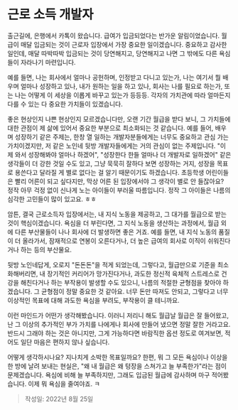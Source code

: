 # 근로 소득 개발자

출근길에, 은행에서 카톡이 왔습니다. 급여가 입금되었다는 반가운 알림이었습니다. 월급이 매달 입금되는 것이 근로자 입장에서 가장 중요한 일이겠습니다. 중요하고 감사한 일인데, 매달 따박따박 입금되는 것이 당연해지고, 당연해지고 나면 그 밖에도 다른 욕심들이 자라나기 마련입니다.

예를 들면, 나는 회사에서 얼마나 공헌하며, 인정받고 다니고 있는가, 나는 여기서 뭘 배우며 얼마나 성장하고 있나, 내가 원하는 일을 하고 있나, 회사는 나를 필요로 하는가, 또는 나는 어떻게 이 세상을 이롭게 바꾸고 있는가 등등등. 각자의 가치관에 따라 얼마든지 다를 수 있는 다 중요한 가치들이 있겠습니다.

좋은 현상인지 나쁜 현상인지 모르겠습니다만, 오랜 기간 월급을 받다 보니, 그 가치들에 대한 관점이 제 삶에 있어서 중요한 부분으로 최소화되는 것 같습니다. 예를 들어, 배우며 성장하기 같은 주제는, 한창 열 일하는 개발자분들에게는 너무도 중요하고 관심 가는 가치이겠지만, 저 같은 노인네 뒷방 개발자들에게는 거의 관심이 없는 주제입니다. "이제 와서 성장해봐야 얼마나 하겠어", "성장한다 한들 얼마나 더 개발자로 일하겠어" 같은 생각들이 더 강한 것일 수도 있고, 그냥 묵묵히 잘하다 보면 성장하는 거지, 성장을 목표로 용쓴다고 달라질 게 별로 없다는 걸 알기 때문이기도 하겠습니다. 초등학생 어린이들은 빨리 어른이 되고 싶다지만, 막상 어른 된 입장에서야 그 생각이 별로 안 들잖아요? 정작 아무 걱정 없이 신나게 노는 아이들이 부러울 따름입니다. 정작 그 아이들은 나름의 심각한 고민들이 많이 있고요. ㅎㅎ

암튼, 결국 근로소득자 입장에서는, 내 지식 노동을 제공하고, 그 대가를 월급으로 받는 것이 핵심이겠습니다. 욕심을 더 부린다면, 그 지식 노동을 생산하는 과정에서, 월급 외에 다른 부산물들이 나나 회사에 더 발생하면 좋은 거죠. 예를 들면, 내 지식 노동의 품질이 더 올라가서, 잠재적으로 연봉이 오른다거나, 더 높은 급여의 회사로 이직이 쉬워진다거나 하는 등의 부산물요.

뒷방 노인네답게, 오로지 "돈돈돈"을 적게 되었는데, 그렇다고, 월급만으로 기준을 최소화해버리면, 내 장기적인 커리어가 망가진다거나, 과도한 정신적 육체적 스트레스로 건강을 해친다거나 하는 부작용이 발생할 수도 있으니, 나름의 적절한 균형점을 찾아야 하겠습니다. 그 균형점이 정말 중요한 것 같아요. 너무 돈만 따져도 안되고, 그렇다고 너무 이상적인 목표에 대해 과도한 욕심을 부려도, 부작용이 클 테니까요.

이런 마인드가 어떤가 생각해봤습니다. 이러니 저리니 해도 월급날 월급은 잘 들어왔고, 난 그 이상의 추가적인 부가 가치를 나에게나 회사에 만들어 냈으면 정말 잘한 거라고요. 반드시 그래야 하는 것은 아니지만, 그게 가능하다면 바람직한 옵션 정도로 여겨보면, 적어도 일단 마음은 편하지 않나 싶습니다.

어떻게 생각하시나요? 지나치게 소박한 목표일까요? 한편, 뭐 그 모든 욕심이나 이상을 한 방에 날려 보내는 현실은, "왜 내 월급은 왜 텅장을 스쳐가고 늘 부족한가"라는 점이 문제겠습니다. 욕심에 비해 늘 부족하지만, 그래도 입금된 월급에 감사하며 마구 적어봤습니다. 이제 뭐 욕심을 줄여야죠. ㅋ

> 작성일: 2022년 8월 25일

